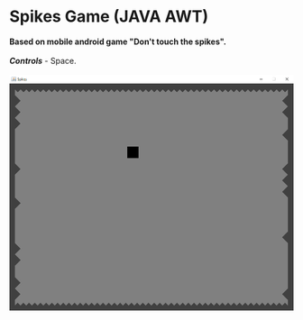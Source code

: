 # **Spikes Game (JAVA AWT)**
**Based on mobile android game "Don't touch the spikes".**<br><br>
**_Controls_** - Space.<br><br>
![Spikes](./Spikes.png)
